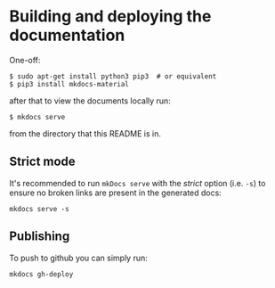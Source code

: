# Building and deploying the documentation

One-off:

```
$ sudo apt-get install python3 pip3  # or equivalent
$ pip3 install mkdocs-material
```

after that to view the documents locally run:

```
$ mkdocs serve
```

from the directory that this README is in.

## Strict mode

It's recommended to run `mkDocs serve` with the _strict_ option (i.e. `-s`) to ensure no broken links are
present in the generated docs:

```
mkdocs serve -s
```

## Publishing

To push to github you can simply run:

```
mkdocs gh-deploy
```

